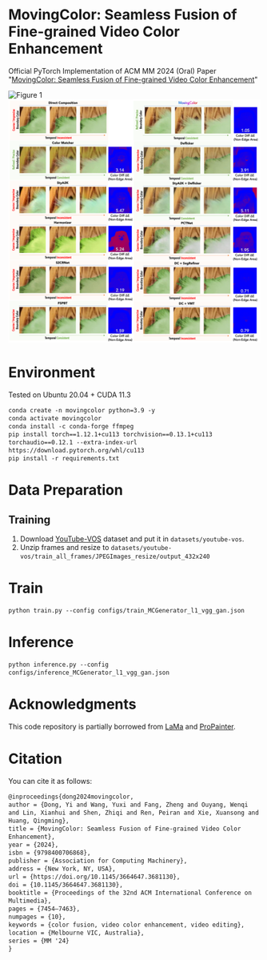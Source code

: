 # MovingColor: Seamless Fusion of Fine-grained Video Color Enhancement
Official PyTorch Implementation of ACM MM 2024 (Oral) Paper "[MovingColor: Seamless Fusion of Fine-grained Video Color Enhancement](https://yidong.pro/projects/movingcolor/camera_ready.pdf)"

![Figure 1](images/main.png)
![Figure 2](images/compare.png)


# Environment
Tested on Ubuntu 20.04 + CUDA 11.3
```
conda create -n movingcolor python=3.9 -y
conda activate movingcolor
conda install -c conda-forge ffmpeg
pip install torch==1.12.1+cu113 torchvision==0.13.1+cu113 torchaudio==0.12.1 --extra-index-url https://download.pytorch.org/whl/cu113
pip install -r requirements.txt
```

# Data Preparation
## Training
1. Download [YouTube-VOS](https://youtube-vos.org/) dataset and put it in `datasets/youtube-vos`.
2. Unzip frames and resize to `datasets/youtube-vos/train_all_frames/JPEGImages_resize/output_432x240`


# Train
```
python train.py --config configs/train_MCGenerator_l1_vgg_gan.json
```
# Inference
```
python inference.py --config configs/inference_MCGenerator_l1_vgg_gan.json
```

# Acknowledgments
This code repository is partially borrowed from [LaMa](https://github.com/advimman/lama) and [ProPainter](https://github.com/sczhou/ProPainter).


# Citation
You can cite it as follows:
```
@inproceedings{dong2024movingcolor,
author = {Dong, Yi and Wang, Yuxi and Fang, Zheng and Ouyang, Wenqi and Lin, Xianhui and Shen, Zhiqi and Ren, Peiran and Xie, Xuansong and Huang, Qingming},
title = {MovingColor: Seamless Fusion of Fine-grained Video Color Enhancement},
year = {2024},
isbn = {9798400706868},
publisher = {Association for Computing Machinery},
address = {New York, NY, USA},
url = {https://doi.org/10.1145/3664647.3681130},
doi = {10.1145/3664647.3681130},
booktitle = {Proceedings of the 32nd ACM International Conference on Multimedia},
pages = {7454–7463},
numpages = {10},
keywords = {color fusion, video color enhancement, video editing},
location = {Melbourne VIC, Australia},
series = {MM '24}
}
```
